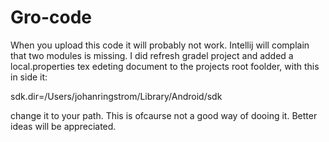 # Gro-code

When you upload this code it will probably not work. Intellij will complain that two modules is missing.
I did refresh gradel project and added a local.properties tex edeting document to the projects root foolder,
with this in side it:

sdk.dir=/Users/johanringstrom/Library/Android/sdk

change it to your path. This is ofcaurse not a good way of dooing it. Better ideas will be appreciated.
